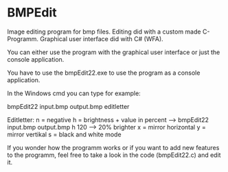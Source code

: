 # BMPEdit
Image editing program for bmp files. Editing did with a custom made C-Programm. Graphical user interface did with C# (WFA).

You can either use the program with the graphical user interface or just the console application.

You have to use the bmpEdit22.exe to use the program as a console application.

In the Windows cmd you can type for example:

bmpEdit22 input.bmp output.bmp editletter

Editletter:
n = negative
h = brightness + value in percent --> bmpEdit22 input.bmp output.bmp h 120 --> 20% brighter
x = mirror horizontal
y = mirror vertikal
s = black and white mode

If you wonder how the programm works or if you want to add new features to the programm, feel free to take a look in the code (bmpEdit22.c) and edit it.
